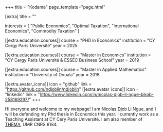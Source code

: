 +++
title = "Kodama"
page_template="page.html"

[extra]
title = ""

interests = [
"Public Economics",
"Optimal Taxation",
"International Economics",
"Commodity Taxation"
]

[[extra.education.courses]]
course = "PHD in Economics"
institution = "CY Cergy Paris Université"
year = 2025

[[extra.education.courses]]
course = "Master in Economics"
institution = "CY Cergy Paris Université & ESSEC Business School"
year = 2019

[[extra.education.courses]]
course = "Master in Applied Mathematics"
institution = "University of Douala"
year = 2018


[[extra.avatar_icons]]
icon = "github"
link = "https://github.com/ndjoblin/ndjoblin"
[[extra.avatar_icons]]
icon = "linkedin"
link = "https://www.linkedin.com/in/nicolas-djob-li-ngue-bikob-258169297/"
+++

Hi everyone and welcome to my webpage! I am Nicolas Djob Li Ngue, and I will be defending my Phd thesis in Economics this year. I currently work as a Teaching Assistant at CY Cery Paris Université. I am also member of [THEMA](https://thema.u-cergy.fr/), UMR CNRS 8184.


